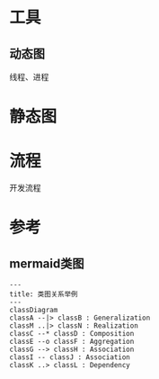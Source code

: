 # 工具
## 动态图
线程、进程
# 静态图

# 流程
开发流程

# 参考

## mermaid类图
```mermaid
---
title: 类图关系举例
---
classDiagram
classA --|> classB : Generalization
classM ..|> classN : Realization
classC --* classD : Composition
classE --o classF : Aggregation
classG --> classH : Association
classI -- classJ : Association
classK ..> classL : Dependency

```